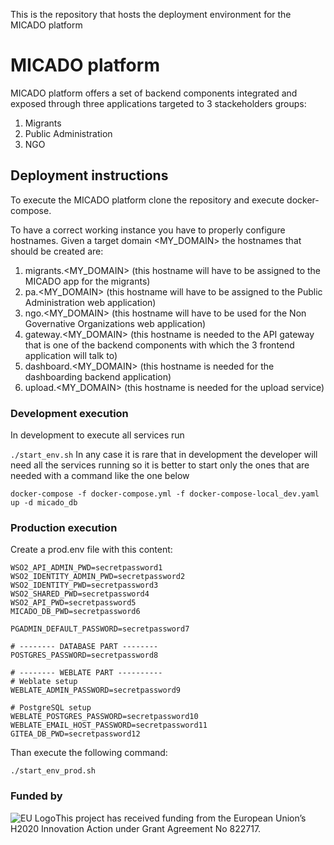 This is the repository that hosts the deployment environment for the MICADO platform

# MICADO platform
MICADO platform offers a set of backend components integrated and exposed through three applications targeted to 3 stackeholders groups:
1. Migrants
2. Public Administration
3. NGO

## Deployment instructions
To execute the MICADO platform clone the repository and execute docker-compose.

To have a correct working instance you have to properly configure hostnames.  Given a target domain <MY_DOMAIN> the hostnames that should be created are:
1. migrants.<MY_DOMAIN> (this hostname will have to be assigned to the MICADO app for the migrants)
2. pa.<MY_DOMAIN> (this hostname will have to be assigned to the Public Administration web application)
3. ngo.<MY_DOMAIN> (this hostname will have to be used for the Non Governative Organizations web application)
4. gateway.<MY_DOMAIN> (this hostname is needed to the API gateway that is one of the backend components with which the 3 frontend application will talk to)
5. dashboard.<MY_DOMAIN> (this hostname is needed for the dashboarding backend application)
6. upload.<MY_DOMAIN> (this hostname is needed for the upload service)

### Development execution
In development to execute all services run

``
./start_env.sh
``
In any case it is rare that in development the developer will need all the services running so it is better to start only the ones that are needed with a command like the one below

``
docker-compose -f docker-compose.yml -f docker-compose-local_dev.yaml up -d micado_db
``


### Production execution
Create a prod.env file with this content:

```
WSO2_API_ADMIN_PWD=secretpassword1
WSO2_IDENTITY_ADMIN_PWD=secretpassword2
WSO2_IDENTITY_PWD=secretpassword3
WSO2_SHARED_PWD=secretpassword4
WSO2_API_PWD=secretpassword5
MICADO_DB_PWD=secretpassword6

PGADMIN_DEFAULT_PASSWORD=secretpassword7

# -------- DATABASE PART --------
POSTGRES_PASSWORD=secretpassword8

# -------- WEBLATE PART ----------
# Weblate setup
WEBLATE_ADMIN_PASSWORD=secretpassword9

# PostgreSQL setup
WEBLATE_POSTGRES_PASSWORD=secretpassword10
WEBLATE_EMAIL_HOST_PASSWORD=secretpassword11
GITEA_DB_PWD=secretpassword12
```

Than execute the following command:

``
./start_env_prod.sh
``

### Funded by

![EU Logo](https://github.com/micado-eu/MICADO/blob/master/img/Flag_of_Europe.svg_.png)This project has received funding from the European Union’s H2020 Innovation Action under Grant Agreement No 822717.
